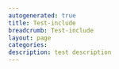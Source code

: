 ```yaml
---
autogenerated: true
title: Test-include
breadcrumb: Test-include
layout: page
categories: 
description: test description
---
```


<include iframe width="1000" height="600" src="http://maps.google.com/maps/ms?hl=en&amp;ie=UTF8&amp;msa=0&amp;msid=113819655138351710951.000465400ef1f0577a235&amp;ll=32.842674,4.921875&amp;spn=137.634387,351.5625&amp;t=p&amp;z=2&amp;output=embed" />
